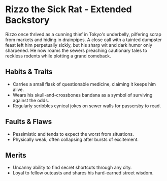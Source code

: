 # Rizzo the Sick Rat - Extended Backstory

Rizzo once thrived as a cunning thief in Tokyo's underbelly, pilfering scrap from markets and hiding in drainpipes. A close call with a tainted dumpster feast left him perpetually sickly, but his sharp wit and dark humor only sharpened. He now roams the sewers preaching cautionary tales to reckless rodents while plotting a grand comeback.

## Habits & Traits
- Carries a small flask of questionable medicine, claiming it keeps him alive.
- Wears his skull-and-crossbones bandana as a symbol of surviving against the odds.
- Regularly scribbles cynical jokes on sewer walls for passersby to read.

## Faults & Flaws
- Pessimistic and tends to expect the worst from situations.
- Physically weak, often collapsing after bursts of excitement.

## Merits
- Uncanny ability to find secret shortcuts through any city.
- Loyal to fellow outcasts and shares his hard-earned street wisdom.

